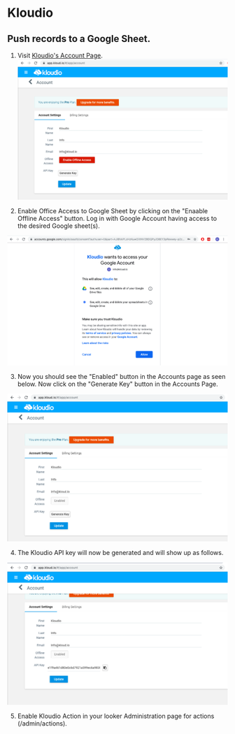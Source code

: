 # Kloudio
## Push records to a Google Sheet.

1. Visit [Kloudio's Account Page](https://app.kloud.io/#/app/account).
![](Kloudio_Accounts_Page.png)

2. Enable Office Access to Google Sheet by clicking on the "Enaable Offline Access" button. Log in with Google Account having access to the desired Google sheet(s).

![](Kloudio_Enable_Offline_Access.png)

3. Now you should see the "Enabled" button in the Accounts page as seen below. Now click on the "Generate Key" button in the Accounts Page.

![](Klodio_Generate_API_Key.png)

4. The Kloudio API key will now be generated and will show up as follows. 

![](Kloudio_API_Key_Created.png)

5. Enable Kloudio Action in your looker Administration page for actions (/admin/actions).
